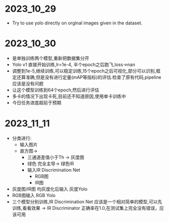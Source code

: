 # 2023_10_29
* Try to use yolo directly on orginal images given in the dataset.
# 2023_10_30
* 是单独训练两个模型,重新把数据集分开
* Yolo v1 直接开始训练,lr=1e-4, 半个epoch之后跑飞,loss->nan
* 调整到1e-5,继续训练,可以稳定训练,15个epoch之后可视化,部分可以识别,框定还算准确,但是没有进行定量(mAP等指标)的评估.检查了原有代码,pipeline应该是没有问题
* 让这个模型训练到64个epoch,然后进行评估
* 多卡的情况下出现卡死,目前还不知道原因,使用单卡训练中
* 今日任务进度超前于预期
# 2023_11_11
* 分类进行:
    * 输入图片
    * 直方图->
        * 三通道差值小于Th -> 灰度图
        * 绿色 完全主导-> 绿色IR
        * 输入IR Discrimination Net 
            * RGB图
            * IR图
* 灰度图/IR图 均灰度化后输入 灰度Yolo
* RGB图输入 RGB Yolo
* 三个模型分别训练,IR Discrimination Net 应该是一个相对简单的模型,可以先训练,看看效果
-> IR Discriminator 正确率在1.0,在测试集上完全没有错误，应该可用